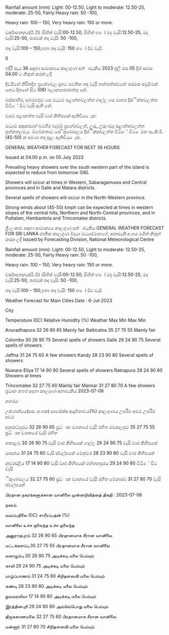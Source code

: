 Rainfall amount (mm): Light: 00-12.50, Light to moderate: 12.50-25, moderate: 25-50, Fairly Heavy rain: 50 -100,

Heavy rain: 100 – 150, Very heavy rain: 150 or more.

වර්ෂාපතනය(මි.මී) :සිහින් වැසි:00-12.50, සිහින් හ ෝ මද වැසි:12.50-25, මද වැසි:25-50, තරමක් තද වැසි: 50 -100,

තද වැසි:100 – 150,ඉතා තද වැසි: 150 හ ෝ ඊට වැඩි

0

ඉදිරි පැය 36 සඳහා සාමාන්‍යය කාලගුණ අන්‍ාවැකිය 2023 ජුලි මස 05 දින්‍ සවස 04.00 ට නිකුත් කරන්‍ ලදි

දිවයිනේ නිරිතදිග ප්‍රනේශවල දැනට පවතින තද වැසි තත්තත්තවනේ තරමක අඩුවීමක් නෙට දිනනේ සිට (06) බලානපානරාත්තු නේ.

බස්නාහිර, සබරගමුව සෙ මධ්‍යම පළාත්තවලත්ත ගාල්ල සෙ මාතර දිස්ික්කවලත්ත විටිේ විට වැසි ඇති නේ.

වයඹ පළානත්ත වැසි වාර කිහිපයක් ඇතිවිය ෙැක.

මධ්‍යම කඳුකරහේ බටහිර බෑවුම් ප්‍රහේශවලත්, උුරු, උුරු-මැද පළාත්තවලත්ත පුත්තතලම, ෙම්බේනතාට සෙ ිකුණාමලය දිස්ික්කවලත්ත විටිේ විට ෙමන පැ.කි.මී. (45-50) ක පමණ තද සුළං ඇතිවිය ෙැක.

GENERAL WEATHER FORECAST FOR NEXT 36 HOURS

Issued at 04.00 p.m. on 05 July 2023

Prevailing heavy showers over the south western part of the island is expected to reduce from tomorrow (06).

Showers will occur at times in Western, Sabaragamuwa and Central provinces and in Galle and Matara districts.

Several spells of showers will occur in the North-Western province.

Strong winds about (45-50) kmph can be expected at times in western slopes of the central hills, Northern and North-Central provinces, and in Puttalam, Hambantota and Trincomalee districts.

ශ්‍රී ලංකාව සඳහා සාමාන්‍යය කාලගුණ අන්‍ාවැකිය GENERAL WEATHER FORECAST FOR SRI LANKA ජාතික කාලගුණ විදයා මධ්‍යස්ථානහේ, අනාවැකි අංශය මගින් නිකුත් කරන ලදි Issued by Forecasting Division, National Meteorological Centre

Rainfall amount (mm): Light: 00-12.50, Light to moderate: 12.50-25, moderate: 25-50, Fairly Heavy rain: 50 -100,

Heavy rain: 100 – 150, Very heavy rain: 150 or more.

වර්ෂාපතනය(මි.මී) :සිහින් වැසි:00-12.50, සිහින් හ ෝ මද වැසි:12.50-25, මද වැසි:25-50, තරමක් තද වැසි: 50 -100,

තද වැසි:100 – 150,ඉතා තද වැසි: 150 හ ෝ ඊට වැඩි

Weather Forecast for Main Cities Date : 6-Jul-2023

City

Temperature (0C) Relative Humidity (%) Weather Max Min Max Min

Anuradhapura 32 26 90 65 Mainly fair Batticaloa 35 27 75 55 Mainly fair

Colombo 30 26 90 75 Several spells of showers Galle 29 24 90 75 Several spells of showers

Jaffna 31 24 75 60 A few showers Kandy 28 23 90 80 Several spells of showers

Nuwara-Eliya 17 14 90 80 Several spells of showers Ratnapura 29 24 90 80 Showers at times

Trincomalee 32 27 75 60 Mainly fair Mannar 31 27 80 70 A few showers ප්‍රධාන නගර සදහා කාලගුණ අනාවැකිය 2023-07-06

නගරය

උෂ්ණත්වය(සස. අංශක) සාසේක්ෂ ආර්ද්‍රතාවය(%) කාලගුණය උපරිම අවම උපරිම අවම

අනුරාධ්‍පුරය 32 26 90 65 ප්‍රධ්‍ාන වශනයේ වැසි රහිත මඩකලපුව 35 27 75 55 ප්‍රධ්‍ාන වශනයේ වැසි රහිත

නකාළඹ 30 26 90 75 වැසි වාර කිහිපයක් ගාල්ල 29 24 90 75 වැසි වාර කිහිපයක්

යාපනය 31 24 75 60 වැසි ස්වල්පයක් මෙනුවර 28 23 90 80 වැසි වාර කිහිපයක්

නුවරඑළිය 17 14 90 80 වැසි වාර කිහිපයක් රත්තනපුරය 29 24 90 80 විටිේ විට වැසි

ිකුණාමලය 32 27 75 60 ප්‍රධ්‍ාන වශනයේ වැසි රහිත මේනාරම 31 27 80 70 වැසි ස්වල්පයක්

பிரதான நகரங்களுக்கான வானிலை முன்னறிவித்தை் திகதி : 2023-07-06

நகரம்

வவப்பநிலை (0C) சாரீரப்பதன் (%)

வானிலை உச்ச குலைந்த உச்ச குலைந்த

அனுராதபுரம் 32 26 90 65 பிரதானமாக சீரான வானிலை

மட்டக்களப்பு 35 27 75 55 பிரதானமாக சீரான வானிலை

வகாழும்பு 30 26 90 75 அடிக்கடி மலை பெய்யும்

காலி 29 24 90 75 அடிக்கடி மலை பெய்யும்

யாழ்ப்பாணம் 31 24 75 60 சிறிதளவிை் மலை பெய்யும்

கண்டி 28 23 90 80 அடிக்கடி மலை பெய்யும்

நுவவரலியா 17 14 90 80 அடிக்கடி மலை பெய்யும்

இரத்தினபுரி 29 24 90 80 அவ்வெ்பொது மலை பெய்யும்

திருககாணமலை 32 27 75 60 பிரதானமாக சீரான வானிலை

மன்னார் 31 27 80 70 சிறிதளவிை் மலை பெய்யும்
